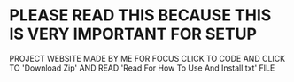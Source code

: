 # PLEASE READ THIS BECAUSE THIS IS VERY IMPORTANT FOR SETUP
PROJECT WEBSITE MADE BY ME FOR FOCUS
CLICK TO CODE AND CLICK TO 'Download Zip'
AND READ 'Read For How To Use And Install.txt' FILE
